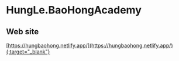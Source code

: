 # HungLe.BaoHongAcademy

## Web site
[https://hungbaohong.netlify.app/](https://hungbaohong.netlify.app/){:target="_blank"}
